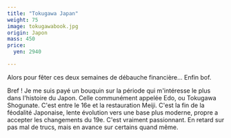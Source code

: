```yaml
---
title: "Tokugawa Japan"
weight: 75
image: tokugawabook.jpg
origin: Japon
mass: 450
price:
  yen: 2940

---
```


Alors pour fêter ces deux semaines de débauche financière... Enfin bof. 

Bref ! Je me suis payé un bouquin sur la période qui m'intéresse le plus dans l'histoire du Japon. Celle communément appelée Edo, ou Tokugawa Shogunate. C'est entre le 16e et la restauration Meiji. C'est la fin de la féodalité Japonaise, lente évolution vers une base plus moderne, propre a accepter les changements du 19e. C'est vraiment passionnant. En retard sur pas mal de trucs, mais en avance sur certains quand même.